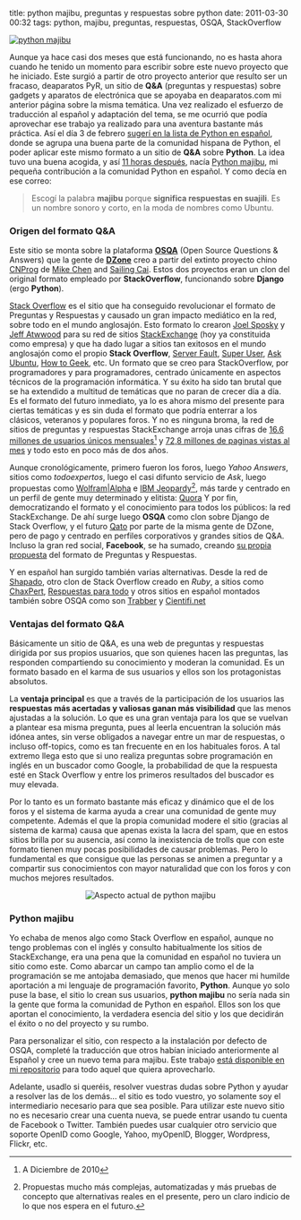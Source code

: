 title: python majibu, preguntas y respuestas sobre python
date: 2011-03-30 00:32
tags: python, majibu, preguntas, respuestas, OSQA, StackOverflow

[![python majibu][1]][2]

   [1]: pictures/majibu.png (python majibu)
   [2]: http://python.majibu.org/ (python majibu, preguntas y respuestas sobre python)

Aunque ya hace casi dos meses que está funcionando, no es hasta ahora cuando he 
tenido un momento para escribir sobre este nuevo proyecto que he iniciado. Este 
surgió a partir de otro proyecto anterior que resulto ser un fracaso, deaparatos 
PyR, un sitio de **Q&A** (preguntas y respuestas) sobre gadgets y aparatos de 
electrónica que se apoyaba en deaparatos.com mi anterior página sobre la misma 
temática. Una vez realizado el esfuerzo de traducción al español y adaptación 
del tema, se me ocurrió que podía aprovechar ese trabajo ya realizado para una 
aventura bastante más práctica. Así el día 3 de febrero 
[sugerí en la lista de Python en español][8], donde se agrupa una buena parte de 
la comunidad hispana de Python, el poder aplicar este mismo formato a un sitio 
de **Q&A** sobre **Python**. La idea tuvo una buena acogida, y así 
[11 horas después][9], nacía [Python majibu][2], mi pequeña contribución a la 
comunidad Python en español. Y como decía en ese correo:

 > Escogí la palabra **majibu** porque **significa respuestas en suajili**. Es un
nombre sonoro y corto, en la moda de nombres como Ubuntu.

   [8]: http://mail.python.org/pipermail/python-es/2011-February/029151.html
   [9]: http://mail.python.org/pipermail/python-es/2011-February/029167.html

### Origen del formato Q&A

Este sitio se monta sobre la plataforma [**OSQA**][3] (Open Source Questions & 
Answers) que la gente de **[DZone][7]** creo a partir del extinto proyecto 
chino [CNProg][4] de [Mike Chen][5] and [Sailing Cai][6]. Estos dos proyectos 
eran un clon del original formato empleado por **StackOverflow**, funcionando 
sobre **Django** (ergo **Python**).

   [3]: http://www.osqa.net/ (OSQA)
   [4]: https://github.com/cnprog/CNPROG
   [5]: http://gchen.cn/about/
   [6]: http://www.linkedin.com/pub/sailing-cai/b/2bb/383
   [7]: http://www.dzone.com

[Stack Overflow][10] es el sitio que ha conseguido revolucionar el formato de 
Preguntas y Respuestas y causado un gran impacto mediático en la red, sobre todo 
en el mundo anglosajón. Esto formato lo crearon [Joel Sposky][11] y 
[Jeff Atwwood][12] para su red de sitios [StackExchange][13] (hoy ya constituida 
como empresa) y que ha dado lugar a  sitios tan exitosos en el mundo anglosajón 
como el propio **Stack Overflow**, [Server Fault][14], [Super User][15], 
[Ask Ubuntu][16], [How to Geek][17], etc. Un formato que se creo para 
StackOverflow, por programadores y para programadores, centrado únicamente en 
aspectos técnicos de la programación informática. Y su éxito ha sido tan brutal 
que se ha extendido a multitud de temáticas que no paran de crecer día a día. 
Es el formato del futuro inmediato, ya lo es ahora mismo del presente para 
ciertas temáticas y es sin duda el formato que podría enterrar a los clásicos, 
veteranos y populares foros. Y no es ninguna broma, la red de sitios de 
preguntas y respuestas StackExchange arroja unas cifras de 
[16.6 millones de usuarios únicos mensuales][18][^1] y 
[72,8 millones de paginas vistas al mes][19] y todo esto en poco más de dos años.

   [10]: http://stackoverflow.com/
   [11]: http://en.wikipedia.org/wiki/Joel_Spolsky
   [12]: http://en.wikipedia.org/wiki/Jeff_Atwood
   [13]: http://stackexchange.com/
   [14]: http://serverfault.com/
   [15]: http://superuser.com/
   [16]: http://askubuntu.com/
   [17]: http://www.howtogeek.com/
   [18]: http://techcrunch.com/2011/01/26/stack-overflow-steps-up-to-the-qa-plate-growing-131-in-2010-from-7m-to-over-16m-uniques/
   [19]: http://www.javipas.com/2011/01/26/%C2%BFquora-nah-stack-overflow-es-el-verdadero-fenomeno/

   [^1]: A Diciembre de 2010

Aunque cronológicamente, primero fueron los foros, luego *Yahoo Answers*, sitios 
como *todoexpertos*, luego el casi difunto servicio de *Ask*, luego propuestas 
como [Wolfram|Alpha][20] e [IBM Jeopardy][21][^2], más tarde y centrado en un 
perfil de gente muy determinado y elitista: [Quora][22] Y por fin, 
democratizando el formato y el conocimiento para todos los públicos: la red 
StackExchange. De ahí surge luego **OSQA** como clon sobre Django de Stack 
Overflow, y el futuro [Qato][23] por parte de la misma gente de DZone, pero de 
pago y centrado en perfiles corporativos y grandes sitios de Q&A. Incluso la 
gran red social, **Facebook**, se ha sumado, creando [su propia propuesta][24] 
del formato de Preguntas y Respuestas. 

Y en español han surgido también varias alternativas. Desde la red de 
[Shapado][25], otro clon de Stack Overflow creado en *Ruby*, a sitios como 
[ChaxPert][26], [Respuestas para todo][27] y otros sitios en español montados 
también sobre OSQA como son [Trabber][28] y [Cientifi.net][29]


   [20]: http://www.wolframalpha.com/
   [21]: http://www-03.ibm.com/innovation/us/watson/index.html
   [22]: http://www.quora.com/
   [23]: http://qato.com/
   [24]: http://www.facebook.com/questions
   [25]: http://shapado.com/
   [26]: http://chaxpert.com/es_ES/
   [27]: http://respuestasparatodo.com/
   [28]: http://respuestas.trabber.com/
   [29]: http://cientifi.net/

   [^2]: Propuestas mucho más complejas, automatizadas y más pruebas de concepto 
    que alternativas reales en el presente, pero un claro indicio de lo que nos 
    espera en el futuro.

### Ventajas del formato Q&A

Básicamente un sitio de Q&A, es una web de preguntas y respuestas dirigida por 
sus propios usuarios, que son quienes hacen las preguntas, las responden 
compartiendo su conocimiento y moderan la comunidad. Es un formato basado en el 
karma de sus usuarios y ellos son los protagonistas absolutos. 

La **ventaja principal** es que a través de la participación de los usuarios 
las **respuestas más acertadas y valiosas ganan más visibilidad** que las menos 
ajustadas a la solución. Lo que es una gran ventaja para los que se vuelvan a 
plantear esa misma pregunta, pues al leerla encuentran la solución más idónea 
antes, sin verse obligados a navegar entre un mar de respuestas, o incluso 
off-topics, como es tan frecuente en en los habituales foros. A tal extremo llega 
esto que si uno realiza preguntas sobre programación en inglés en un buscador 
como Google, la probabilidad de que la respuesta esté en Stack Overflow y entre 
los primeros resultados del buscador es muy elevada. 

Por lo tanto es un formato bastante más eficaz y dinámico que el de los foros y 
el sistema de karma ayuda a crear una comunidad de gente muy competente. Además 
el que la propia comunidad modere el sitio (gracias al sistema de karma) causa 
que apenas exista la lacra del spam, que en estos sitios brilla por su ausencia, 
así como la inexistencia de trolls que con este formato tienen muy pocas 
posibilidades de causar problemas. Pero lo fundamental es que consigue que las 
personas se animen a preguntar y a compartir sus conocimientos con mayor 
naturalidad que con los foros y con muchos mejores resultados.

<p style="text-align:center;"><img src="pictures/python_majibu.png" title="Aspecto actual de python majibu"/></p>

### Python majibu

Yo echaba de menos algo como Stack Overflow  en español, aunque no tengo 
problemas con el inglés y consulto habitualmente los sitios de StackExchange, 
era una pena que la comunidad en español no tuviera un sitio como este. Como 
abarcar un campo tan amplio como el de la programación se me antojaba demasiado, 
que menos que hacer mi humilde aportación a mi lenguaje de programación favorito, 
**Python**. Aunque yo solo puse la base, el sitio lo crean sus usuarios, 
**python majibu** no sería nada sin la gente que forma la comunidad de Python en 
español. Ellos son los que aportan el conocimiento, la verdadera esencia del 
sitio y los que decidirán el éxito o no del proyecto y su rumbo. 

Para personalizar el sitio, con respecto a la instalación por defecto de OSQA, 
completé la traducción que otros habían iniciado anteriormente al Español y cree 
un nuevo tema para majibu. Este trabajo [está disponible en mi repositorio][30] 
para todo aquel que quiera aprovecharlo.

   [30]: http://code.joedicastro.com/majibu/

Adelante, usadlo si queréis, resolver vuestras dudas sobre Python y ayudar a 
resolver las de los demás... el sitio es todo vuestro, yo solamente soy el 
intermediario necesario para que sea posible. Para utilizar este nuevo sitio no 
es necesario crear una cuenta nueva, se puede entrar usando tu cuenta de 
Facebook o Twitter. También puedes usar cualquier otro servicio que soporte 
OpenID como Google, Yahoo, myOpenID, Blogger, Wordpress, Flickr, etc.
